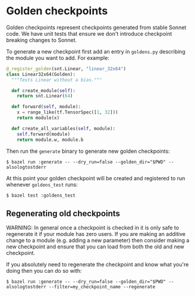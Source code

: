 # Golden checkpoints

Golden checkpoints represent checkpoints generated from stable Sonnet code. We
have unit tests that ensure we don't introduce checkpoint breaking changes to
Sonnet.

To generate a new checkpoint first add an entry in `goldens.py` describing the
module you want to add. For example:

```python
@_register_golden(snt.Linear, "linear_32x64")
class Linear32x64(Golden):
  """Tests Linear without a bias."""

  def create_module(self):
    return snt.Linear(64)

  def forward(self, module):
    x = range_like(tf.TensorSpec([1, 32]))
    return module(x)

  def create_all_variables(self, module):
    self.forward(module)
    return module.w, module.b
```

Then run the `generate` binary to generate new golden checkpoints:

```shell
$ bazel run :generate -- --dry_run=false --golden_dir="$PWD" --alsologtostderr
```

At this point your golden checkpoint will be created and registered to run
whenever `goldens_test` runs:

```shell
$ bazel test :goldens_test
```

## Regenerating old checkpoints

WARNING: In general once a checkpoint is checked in it is only safe to
regenerate it if your module has zero users. If you are making an additive
change to a module (e.g. adding a new parameter) then consider making a new
checkpoint and ensure that you can load from both the old and new checkpoint.

If you absolutely need to regenerate the checkpoint and know what you're doing
then you can do so with:

```shell
$ bazel run :generate -- --dry_run=false --golden_dir="$PWD" --alsologtostderr --filter=my_checkpoint_name --regenerate
```
